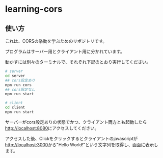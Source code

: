 # learning-cors

## 使い方

これは、CORSの挙動を学ぶためのリポジトリです。

プログラムはサーバー用とクライアント用に分かれています。

動かすには別々のターミナルで、それぞれ下記のとおり実行してください。

```bash
# server
cd server
## cors設定あり
npm run cors
## cors設定なし
npm run start

# client
cd client
npm run start
```

サーバーがcors設定ありの状態でかつ、クライアント両方とも起動したら<http://localhost:8080>にアクセスしてください。

アクセスした後、Clickをクリックするとクライアントのjavascriptが<http://localhost:3000>から"Hello World!"という文字列を取得し、画面に表示します。

